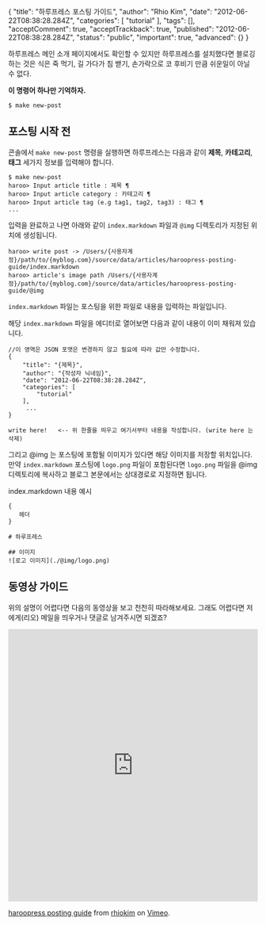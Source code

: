 {
    "title": "하루프레스 포스팅 가이드",
    "author": "Rhio Kim",
    "date": "2012-06-22T08:38:28.284Z",
    "categories": [
        "tutorial"
    ],
    "tags": [],
    "acceptComment": true,
    "acceptTrackback": true,
    "published": "2012-06-22T08:38:28.284Z",
    "status": "public",
    "important": true,
    "advanced": {}
}

하루프레스 메인 소개 페이지에서도 확인할 수 있지만 하루프레스를 설치했다면 블로깅 하는 것은 식은 죽 먹기, 길 가다가 침 밷기, 손가락으로 코 후비기 만큼 쉬운일이 아닐 수 없다.

**이 명령어 하나만 기억하자.** 

```
$ make new-post
```

## 포스팅 시작 전 
콘솔에서 `make new-post` 명령을 실행하면 하루프레스는 다음과 같이 **제목**, **카테고리**, **태그** 세가지 정보를 입력해야 합니다.

```
$ make new-post
haroo> Input article title : 제목 ¶
haroo> Input article category : 카테고리 ¶
haroo> Input article tag (e.g tag1, tag2, tag3) : 태그 ¶
...
```

입력을 완료하고 나면 아래와 같이 `index.markdown` 파일과 `@img` 디렉토리가 지정된 위치에 생성됩니다.

```
haroo> write post -> /Users/{사용자계정}/path/to/{myblog.com}/source/data/articles/haroopress-posting-guide/index.markdown
haroo> article's image path /Users/{사용자계정}/path/to/{myblog.com}/source/data/articles/haroopress-posting-guide/@img
```


`index.markdown` 파일는 포스팅을 위한 파일로 내용을 입력하는 파일입니다.  

해당 `index.markdown` 파일을 에디터로 열어보면 다음과 같이 내용이 이미 채워져 있습니다.

```
//이 영역은 JSON 포맷은 변경하지 않고 필요에 따라 값만 수정합니다.
{
    "title": "{제목}",
    "author": "{작성자 닉네임}",
    "date": "2012-06-22T08:38:28.284Z",
    "categories": [
        "tutorial"
    ],
     ...
}

write here!   <-- 위 한줄을 띄우고 여기서부터 내용을 작성합니다. (write here 는 삭제)
```  

그리고 @img 는 포스팅에 포함될 이미지가 있다면 해당 이미지를 저장할 위치입니다.
만약 `index.markdown` 포스팅에 `logo.png` 파일이 포함된다면 `logo.png` 파일을 @img 디렉토리에 복사하고 블로그 본문에서는 상대경로로 지정하면 됩니다.

index.markdown 내용 예시

```
{ 
   헤더
}

# 하루프레스

## 이미지
![로고 이미지](./@img/logo.png)

```

## 동영상 가이드

위의 설명이 어렵다면 다음의 동영상을 보고 천천히 따라해보세요.  그래도 어렵다면 저에게(리오) 메일을 띄우거나 댓글로 남겨주시면 되겠죠?

<iframe src="http://player.vimeo.com/video/45558225?color=ffffff" width="100%" height="550" frameborder="0" webkitAllowFullScreen mozallowfullscreen allowFullScreen></iframe> <p><a href="http://vimeo.com/45558225">haroopress posting guide</a> from <a href="http://vimeo.com/rhio">rhiokim</a> on <a href="http://vimeo.com">Vimeo</a>.</p>